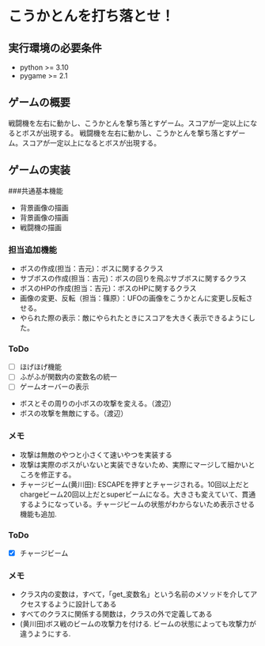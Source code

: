 # こうかとんを打ち落とせ！
## 実行環境の必要条件
* python >= 3.10
* pygame >= 2.1

## ゲームの概要
戦闘機を左右に動かし、こうかとんを撃ち落とすゲーム。スコアが一定以上になるとボスが出現する。
戦闘機を左右に動かし、こうかとんを撃ち落とすゲーム。スコアが一定以上になるとボスが出現する。

## ゲームの実装
###共通基本機能
* 背景画像の描画
* 背景画像の描画
* 戦闘機の描画
### 担当追加機能
* ボスの作成(担当：吉元)：ボスに関するクラス
* サブボスの作成(担当：吉元)：ボスの回りを飛ぶサブボスに関するクラス
* ボスのHPの作成(担当：吉元)：ボスのHPに関するクラス
* 画像の変更、反転（担当：篠原）：UFOの画像をこうかとんに変更し反転させる。
* やられた際の表示：敵にやられたときにスコアを大きく表示できるようにした。
### ToDo
- [ ] ほげほげ機能
- [ ] ふがふが関数内の変数名の統一
- [ ] ゲームオーバーの表示
* ボスとその周りの小ボスの攻撃を変える。（渡辺）
* ボスの攻撃を無敵にする。（渡辺）

### メモ
* 攻撃は無敵のやつと小さくて速いやつを実装する
* 攻撃は実際のボスがいないと実装できないため、実際にマージして細かいところを修正する。
* チャージビーム(黄川田): ESCAPEを押すとチャージされる。10回以上だとchargeビーム20回以上だとsuperビームになる。大きさも変えていて、貫通するようになっている。チャージビームの状態がわからないため表示させる機能も追加.
### ToDo
- [x] チャージビーム
### メモ
* クラス内の変数は，すべて，「get_変数名」という名前のメソッドを介してアクセスするように設計してある
* すべてのクラスに関係する関数は，クラスの外で定義してある
* (黄川田)ボス戦のビームの攻撃力を付ける. ビームの状態によっても攻撃力が違うようにする.
